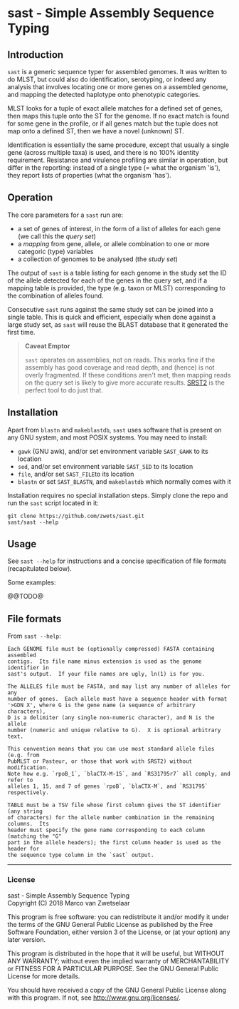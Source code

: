 # sast - Simple Assembly Sequence Typing


## Introduction

`sast` is a generic sequence typer for assembled genomes.  It was written to do
MLST, but could also do identification, serotyping, or indeed any analysis that
involves locating one or more genes on a assembled genome, and mapping the
detected haplotype onto phenotypic categories.

MLST looks for a tuple of exact allele matches for a defined set of genes, then
maps this tuple onto the ST for the genome.  If no exact match is found for some
gene in the profile, or if all genes match but the tuple does not map onto a
defined ST, then we have a novel (unknown) ST.

Identification is essentially the same procedure, except that usually a single
gene (across multiple taxa) is used, and there is no 100% identity requirement.
Resistance and virulence profiling are similar in operation, but differ in the
reporting: instead of a single type (= what the organism 'is'), they report
lists of properties (what the organism 'has').


## Operation

The core parameters for a `sast` run are:

* a set of genes of interest, in the form of a list of alleles for each gene
  (we call this the _query set_)
* a _mapping_ from gene, allele, or allele combination to one or more categoric
  (type) variables
* a collection of genomes to be analysed (the _study set_)

The output of `sast` is a table listing for each genome in the study set the ID
of the allele detected for each of the genes in the query set, and if a mapping
table is provided, the type (e.g.  taxon or MLST) corresponding to the
combination of alleles found.

Consecutive `sast` runs against the same study set can be joined into a single
table.  This is quick and efficient, especially when done against a large study
set, as `sast` will reuse the BLAST database that it generated the first time.

> **Caveat Emptor**
>
> `sast` operates on assemblies, not on reads.  This works fine if the assembly
> has good coverage and read depth, and (hence) is not overly fragmented.  If
> these conditions aren't met, then mapping reads on the query set is likely to
> give more accurate results.  [SRST2](https://github.com/katholt/srst2) is the
> perfect tool to do just that.


## Installation

Apart from `blastn` and `makeblastdb`, `sast` uses software that is present on
any GNU system, and most POSIX systems.  You may need to install:

* `gawk` (GNU awk), and/or set environment variable `SAST_GAWK` to its location
* `sed`, and/or set environment variable `SAST_SED` to its location
* `file`, and/or set `SAST_FILE`to its location
* `blastn` or set `SAST_BLASTN`, and `makeblastdb` which normally comes with it

Installation requires no special installation steps.  Simply clone the repo
and run the `sast` script located in it:

    git clone https://github.com/zwets/sast.git
    sast/sast --help


## Usage

See `sast --help` for instructions and a concise specification of file formats
(recapitulated below).

Some examples:

@@TODO@


## File formats

From `sast --help`:

```
Each GENOME file must be (optionally compressed) FASTA containing assembled
contigs.  Its file name minus extension is used as the genome identifier in
sast's output.  If your file names are ugly, ln(1) is for you.

The ALLELES file must be FASTA, and may list any number of alleles for any
number of genes.  Each allele must have a sequence header with format
'>GDN X', where G is the gene name (a sequence of arbitrary characters),
D is a delimiter (any single non-numeric character), and N is the allele
number (numeric and unique relative to G).  X is optional arbitrary text.

This convention means that you can use most standard allele files (e.g. from
PubMLST or Pasteur, or those that work with SRST2) without modification.
Note how e.g. `rpoB_1`, `blaCTX-M-15`, and `RS31795r7` all comply, and refer to
alleles 1, 15, and 7 of genes `rpoB`, `blaCTX-M`, and `RS31795` respectively.

TABLE must be a TSV file whose first column gives the ST identifier (any string
of characters) for the allele number combination in the remaining columns.  Its
header must specify the gene name corresponding to each column (matching the "G"
part in the allele headers); the first column header is used as the header for
the sequence type column in the `sast` output.
```

---

### License

sast - Simple Assembly Sequence Typing  
Copyright (C) 2018  Marco van Zwetselaar

This program is free software: you can redistribute it and/or modify
it under the terms of the GNU General Public License as published by
the Free Software Foundation, either version 3 of the License, or
(at your option) any later version.

This program is distributed in the hope that it will be useful,
but WITHOUT ANY WARRANTY; without even the implied warranty of
MERCHANTABILITY or FITNESS FOR A PARTICULAR PURPOSE.  See the
GNU General Public License for more details.

You should have received a copy of the GNU General Public License
along with this program.  If not, see <http://www.gnu.org/licenses/>.

